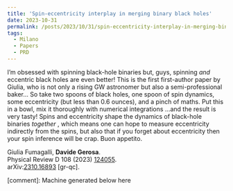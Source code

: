 ```yaml
---
title: 'Spin-eccentricity interplay in merging binary black holes'
date: 2023-10-31
permalink: /posts/2023/10/31/spin-eccentricity-interplay-in-merging-binary-black-holes
tags:
  - Milano
  - Papers
  - PRD
---
```


I’m obsessed with spinning black-hole binaries but, guys, spinning _and_ eccentric black holes are even better! This is the first first-author paper by Giulia, who is not only a rising GW astronomer but also a semi-professional baker… So take two spoons of black holes, one spoon of spin dynamics, some eccentricity (but less than 0.6 ounces), and a pinch of maths. Put this in a bowl, mix it thoroughly with numerical integrations …and the result is very tasty! Spins and eccentricity shape the dynamics of black-hole binaries _together_ , which means one can hope to measure eccentricity indirectly from the spins, but also that if you forget about eccentricity then your spin inference will be crap. Buon appetito. 

Giulia Fumagalli, **Davide Gerosa**.  
Physical Review D 108 (2023) [124055](<https://journals.aps.org/prd/abstract/10.1103/PhysRevD.108.124055>).  
arXiv:[](<https://arxiv.org/abs/2204.00026>)[](<https://arxiv.org/abs/2204.03423>)[2310.16893](<https://arxiv.org/abs/2310.16893>) [gr-qc].

[comment]: Machine generated below here
